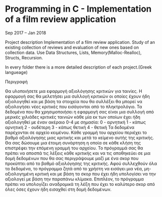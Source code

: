 

# Programming in C - Implementation of a film review application
Sep 2017 – Jan 2018

Project description 
Implementation of a film review application.
Study of an existing collection of reviews and evaluation of new ones based on collection data.
Use Data Structures, Lists, Memory(Malloc-Realloc), Structs, Recursion.

In every folder there is a more detailed description of each project.(Greek langueage)


Περιγραφή

Θα υλοποιήσετε μια εφαρμογή αξιολόγησης κριτικών για ταινίες. Η εφαρμογή σας θα μελετήσει μια συλλογή
κριτικών οι οποίες έχουν ήδη αξιολογηθεί και με βάση τα στοιχεία που θα συλλέξει θα μπορεί να αξιολογήσει
νέες κριτικές που εισάγονται από το πληκτρολόγιο.
Τα δεδομένα που θα χρησιμοποιήσει η εφαρμογή σας είναι μια συλλογή από μερικές χιλιάδες κριτικές ταινιών
κάθε μία εκ των οποίων έχει ήδη αξιολογηθεί με έναν ακέραιο 0-4 με σημασία:
0 - αρνητική
1 - κάπως αρνητική
2 - ουδέτερη
3 - κάπως θετική
4 - θετική
Τα δεδομένα παρέχονται σε αρχείο κειμένου. Κάθε γραμμή του αρχείου περιέχει το βαθμό αξιολόγησης μιας
κριτικής και μετά το κείμενο αυτής της κριτικής. Θα σας δώσουμε μια έτοιμη συνάρτηση η οποία σε κάθε
κλήση της επιστρέφει την επόμενη γραμμή του αρχείου.
Το πρόγραμμά σας θα πρέπει να αποσπά τις λέξεις κάθε κριτικής και να τις αποθηκεύει σε μια δομή
δεδομένων που θα σας περιγράψουμε μαζί με ένα σκορ που προκύπτει από το βαθμό αξιολόγησης της
κριτικής.
Αφού συλλεχθούν όλα τα δεδομένα, το πρόγραμμα ζητά από το χρήστη να εισάγει μια νέα, μη-αξιολογημένη
κριτική και με βάση τα σκορ που έχει ήδη υπολογίσει να την αξιολογεί με βάση την παραπάνω κλίμακα.
Επιπλέον, το πρόγραμμα πρέπει να υπολογίζει αναδρομικά τη λέξη που έχει το καλύτερο σκορ από όλες όσες
έχουν ήδη εισαχθεί στη δομή δεδομένων.
